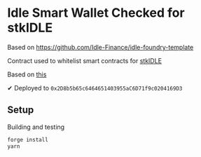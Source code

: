 # Idle Smart Wallet Checked for stkIDLE

Based on https://github.com/Idle-Finance/idle-foundry-template

Contract used to whitelist smart contracts for [stkIDLE](https://github.com/Idle-Finance/idle-staking/blob/master/contracts/curve/VotingEscrow.vy)

Based on [this](https://github.com/Idle-Finance/idle-staking/blob/master/contracts/smartWalletChecker/SmartWalletChecker.sol)

✔ Deployed to `0x2D8b5b65c6464651403955aC6D71f9c0204169D3`

## Setup

Building and testing
```bash
forge install
yarn
```